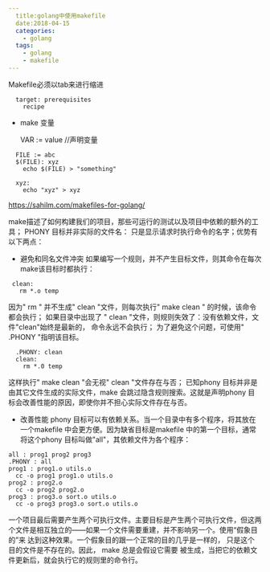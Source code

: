 ```yaml
---
  title:golang中使用makefile
  date:2018-04-15
  categories:
    - golang
  tags:
    - golang
    - makefile
---
```


Makefile必须以tab来进行缩进

```
  target: prerequisites
    recipe
```

- make 变量

  VAR := value  //声明变量
```
  FILE := abc
  $(FILE): xyz
    echo $(FILE) > "something"

  xyz:
    echo "xyz" > xyz
```
https://sahilm.com/makefiles-for-golang/

make描述了如何构建我们的项目，那些可运行的测试以及项目中依赖的额外的工具；
PHONY 目标并非实际的文件名： 只是显示请求时执行命令的名字；优势有以下两点：

- 避免和同名文件冲突
  如果编写一个规则，并不产生目标文件，则其命令在每次make该目标时都执行：
 ```
  clean:
    rm *.o temp
 ```
   因为" rm "  并不生成" clean "文件，则每次执行" make clean " 的时候，该命令都会执行；
   如果目录中出现了 " clean "文件，则规则失效了：没有依赖文件，文件"clean"始终是最新的， 命令永远不会执行； 为了避免这个问题，可使用" .PHONY "指明该目标。
```
  .PHONY: clean
  clean:
    rm *.0 temp
```
  这样执行" make clean "会无视" clean "文件存在与否；
  已知phony 目标并非是由其它文件生成的实际文件，make 会跳过隐含规则搜索。这就是声明phony 目标会改善性能的原因，即使你并不担心实际文件存在与否。

- 改善性能
  phony 目标可以有依赖关系。当一个目录中有多个程序，将其放在一个makefile 中会更方便。因为缺省目标是makefile 中的第一个目标，通常将这个phony 目标叫做"all"，其依赖文件为各个程序：

```
all : prog1 prog2 prog3
.PHONY : all
prog1 : prog1.o utils.o
  cc -o prog1 prog1.o utils.o
prog2 : prog2.o
  cc -o prog2 prog2.o
prog3 : prog3.o sort.o utils.o
  cc -o prog3 prog3.o sort.o utils.o
```
一个项目最后需要产生两个可执行文件。主要目标是产生两个可执行文件，但这两个文件是相互独立的——如果一个文件需要重建，并不影响另一个。使用“假象目的”来 达到这种效果。一个假象目的跟一个正常的目的几乎是一样的， 只是这个目的文件是不存在的。因此， make 总是会假设它需要 被生成，当把它的依赖文件更新后，就会执行它的规则里的命令行。
